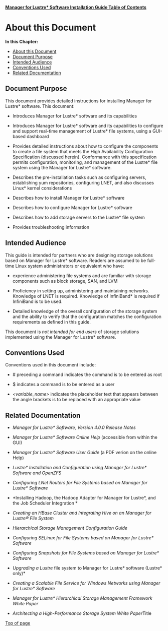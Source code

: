 [**Manager for Lustre\* Software Installation Guide Table of Contents**](ig_TOC.md)
# <a name="1.0"></a>About this Document

**In this Chapter:**

- [About this Document](#about-this-document)
- [Document Purpose](#document-purpose)
- [Intended Audience](#intended-audience)
- [Conventions Used](#conventions-used)
- [Related Documentation](#related-documentation)

Document Purpose
----------------

This document provides detailed instructions for installing Manager for Lustre\* software. This document:

-   Introduces Manager for Lustre\* software and its capabilities

-   Introduces Manager for Lustre\* software and its
     capabilities to configure and support real-time management of
     Lustre* file systems, using a GUI-based dashboard

-   Provides detailed instructions about how to configure the components
     to create a file system that meets the High Availability
     Configuration Specification (discussed herein). Conformance with
     this specification permits configuration, monitoring, and
     management of the Lustre* file system using the Manager for
     Lustre\* software.

-   Describes the pre-installation tasks such as configuring servers,
     establishing yum repositories, configuring LNET, and also
     discusses Linux\* kernel considerations

-   Describes how to install Manager for Lustre\*
     software

-   Describes how to configure Manager for Lustre\* software

-   Describes how to add storage servers to the Lustre* file system

-   Provides troubleshooting information

Intended Audience
-----------------

This guide is intended for partners who are designing storage solutions
based on Manager for Lustre\* software. Readers are
assumed to be full-time Linux system administrators or equivalent who
have:

-   experience administering file systems and are familiar with storage
    components such as block storage, SAN, and LVM

-   Proficiency in setting up, administering and maintaining networks.
    Knowledge of LNET is required. Knowledge of InfiniBand\* is required
    if InfiniBand is to be used.

-   Detailed knowledge of the overall configuration of the storage
    system and the ability to verify that the configuration matches the
    configuration requirements as defined in this guide.

This document is *not intended for end users* of storage solutions
implemented using the Manager for Lustre\* software.

Conventions Used
----------------

Conventions used in this document include:

-   \# preceding a command indicates the command is to be entered as
    root

-   \$ indicates a command is to be entered as a user

-   *&lt;variable\_name&gt;* indicates the placeholder text that appears
    between the angle brackets is to be replaced with an appropriate
    value

Related Documentation
---------------------

-   *Manager for Lustre\* Software, Version 4.0.0
    Release Notes*

-   *Manager for Lustre\* Software Online Help* (accessible from
    within the GUI)

-   *Manager for Lustre\* Software User Guide* (a PDF verion on
    the online Help)

-   *Lustre\* Installation and Configuration using Manager for
    Lustre\* Software and OpenZFS*

-   *Configuring LNet Routers for File Systems based on Manager for
    Lustre\* Software*

-   *Installing Hadoop, the Hadoop Adapter for Manager for Lustre\*,
    and the Job Scheduler Integration *

-   *Creating an HBase Cluster and Integrating Hive on an Manager for
    Lustre® File System*

-   *Hierarchical Storage Management Configuration Guide*

-   *Configuring SELinux for File Systems based on Manager for
    Lustre\* Software*

-   *Configuring Snapshots for File Systems based on Manager for
    Lustre\* Software*

-   *Upgrading a Lustre* file system to Manager for
    Lustre\* software (Lustre* only)*

-   *Creating a Scalable File Service for Windows Networks using Manager for Lustre\* Software*

-   *Manager for Lustre\* Hierarchical Storage Management Framework
    White Paper*

-   *Architecting a High-Performance Storage System White Paper*Title

[Top of page](#1.0)
